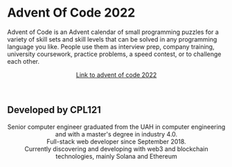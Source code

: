 # Advent Of Code 2022
Advent of Code is an Advent calendar of small programming puzzles for a variety of skill sets and skill levels that can be solved in any programming language you like. People use them as interview prep, company training, university coursework, practice problems, a speed contest, or to challenge each other.

<p align="center"> <a href="https://adventofcode.com/2022/">Link to advent of code 2022 </a></p><br>

## Developed by CPL121
<p align="center"> Senior computer engineer graduated from the UAH in computer engineering and with a master's degree in industry 4.0. <br>
Full-stack web developer since September 2018.<br> Currently discovering and developing with web3 and blockchain technologies, mainly Solana and Ethereum</p>